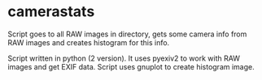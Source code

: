 camerastats
===========

Script goes to all RAW images in directory, gets some camera info from RAW images and creates histogram for this info.

Script written in python (2 version). It uses pyexiv2 to work with RAW images and get EXIF data.
Script uses gnuplot to create histogram image.
